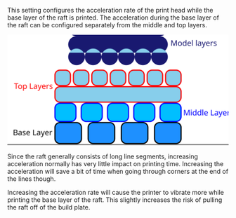This setting configures the acceleration rate of the print head while the base layer of the raft is printed. The acceleration during the base layer of the raft can be configured separately from the middle and top layers.

![Where the base layer is located in the raft](../images/raft_dimensions_simplified.svg)

Since the raft generally consists of long line segments, increasing acceleration normally has very little impact on printing time. Increasing the acceleration will save a bit of time when going through corners at the end of the lines though.

Increasing the acceleration rate will cause the printer to vibrate more while printing the base layer of the raft. This slightly increases the risk of pulling the raft off of the build plate.